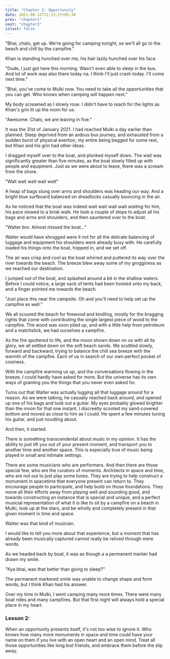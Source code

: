 ```yaml
---
title: "Chapter 2: Opportunity"
date: 2021-08-12T12:13:27+05:30
prev: "chapter1"
next: "chapter3"
islast: false
---
```


"Bhai, chalo, get up. We're going for camping tonight, se we'll all go to
the beach and chill by the campfire."

Khan is standing hunched over me, his hair lazily hunched over his face.

"Dude, I just got here this morning. Wasn't even able to sleep in the bus.
And lot of work was also there today na. I think I'll just crash today. I'll
come next time."

"Bhai, you've come to Mulki now. You need to take all the opportunities that you
can get. Who knows when camping will happen next."

My body screamed as I slowly rose. I didn't have to reach for the lights as
Khan's grin lit up the room for us.

"Awesome. Chalo, we are leaving in five."

It was the 31st of January 2021. I had reached Mulki a day earlier than
planned. Sleep deprived from an ardous bus journey, and exhausted from a sudden
burst of physical exertion, my entire being begged for some rest, but Khan and
his grin had other ideas.

I dragged myself over to the boat, and plonked myself down. The wait was
significantly greater than five minutes, as the boat slowly filled up with
people and equipment. Just as we were about to leave, there was a scream
from the shore.

"Wait wait wait wait _wait_"

A heap of bags slung over arms and shoulders was heading our way. And a bright blue
surfboard balanced on dreadlocks casually bouncing in the air.

As he noticed that the boat was indeed wait wait wait wait _waiting_ for him,
his pace slowed to a brisk walk. He took a couple of stops to adjust all his
bags and arms and shoulders, and then sauntered over to the boat.

"Walter bro. Almost missed the boat..."

Walter would have shrugged were it not for all the delicate balancing of luggage
and equipment his shoulders were already busy with. He carefully loaded his
things onto the boat, hopped in, and we set off.

The air was crisp and cool as the boat whirred and puttered its way over the
river towards the beach. The breeze blew away some of my grogginess as we
reached our destination.

I jumped out of the boat, and splashed around a bit in the shallow waters. Before
I could notice, a large sack of tents had been hoisted onto my back, and a finger
pointed me towards the beach.

"Just place this near the campsite. Oh and you'll need to help set up the
campfire as well."

We all scoured the beach for firewood and kindling,
mostly for the bragging rights that come with contributing the single
largest piece of wood to the campfire. The wood was soon piled up, and with a
little help from petroleum and a matchstick, we had ourselves a campfire.

As the fire sputtered to life, and the moon shown down on us with all its
glory, we all settled down on the soft beach sands. We scuttled slowly,
forward and backward, trying to balance the chill sea breeze with the warmth
of the campfire. Each of us in search of our own perfect pocket of cosiness.

With the campfire warming us up, and the conversations flowing in the breeze,
I could hardly have asked for more. But the universe has its own ways of
granting you the things that you never even asked for.

Turns out that Walter was actually lugging all that luggage around for a reason.
As we were talking, he casually reached back around, and opened up one of
his bags and took out a guitar. My eyes probably glowed brighter than the moon
for that one instant.
I discreetly scooted my sand-covered bottom and moved as close to him as I
could. He spent a few minutes tuning his guitar, and just noodling about.

And then, it started.

There is something transcendental about music in my opinion. It has the ability
to just lift you out of your present moment, and transport you to another time
and another space. This is especially true of music being played in small and
intimate settings.

There are some musicians who are performers. And then there are those special
few, who are the curators of moments. Architects in space and time, who are not
out to just play some tunes. They are trying to help construct a monument in
spacetime that everyone present can return to. They encourage people to
participate, and help build on those foundations. They move all their efforts away
from playing well and sounding good, and towards constructing an instance that
is special and unique, and a perfect musicial representation of what it is like
to sit by a campfire on a beach in Mulki, look up at the stars, and be wholly
and completely present in that given moment in time and space.

Walter was that kind of musician.

I would like to tell you more about that experience, but a moment that has
already been musically captured cannot really be relived through mere words.

As we headed back by boat, it was as though a a permanent marker had drawn my
smile.

"Kya bhai, was that better than going to sleep?"

The permanent markered smile was unable to change shape and form words, but I
think Khan had his answer.

Over my time in Mulki, I went camping many more times. There were many boat
rides and many campfires. But that first night will always hold a special place
in my heart.

### Lesson 2:
When an opportunity presents itself, it's not too wise to ignore it. Who knows
how many more monuments in space and time could have your
name on them if you live with an open heart and an open mind. Treat all
those opportunities like long lost friends, and embrace them before the
slip away.
